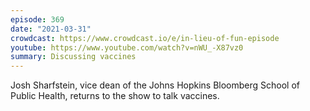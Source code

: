```yaml
---
episode: 369
date: "2021-03-31"
crowdcast: https://www.crowdcast.io/e/in-lieu-of-fun-episode
youtube: https://www.youtube.com/watch?v=nWU_-X87vz0
summary: Discussing vaccines
---
```

Josh Sharfstein, vice dean of the Johns Hopkins Bloomberg School of Public
Health, returns to the show to talk vaccines.

